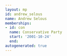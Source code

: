 ```yaml
---
layout: mp
id: andrew_selous
name: Andrew Selous
memberships:
- id: con
  name: Conservative Party
  start: '2001-10-24'
  end: 
autogenerated: true
---
```

